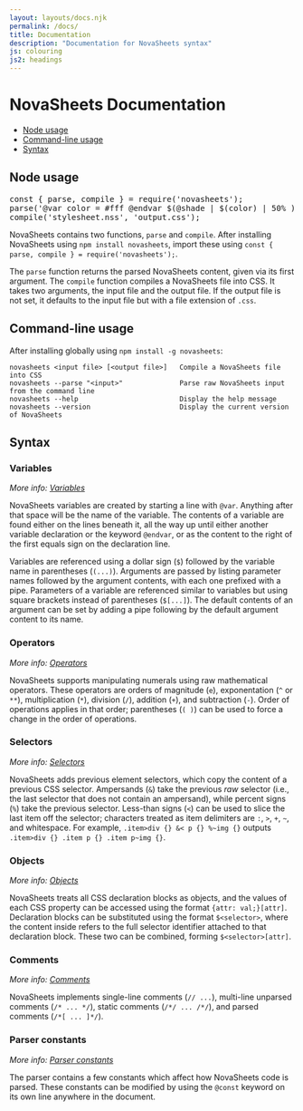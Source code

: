 ```yaml
---
layout: layouts/docs.njk
permalink: /docs/
title: Documentation
description: "Documentation for NovaSheets syntax"
js: colouring
js2: headings
---
```

# NovaSheets Documentation
- [Node usage](#node-usage)
- [Command-line usage](#command-line-usage)
- [Syntax](#syntax)

## Node usage

<pre class="code-styles">
<span class="js-keyword">const</span> { <span class="js-function">parse</span>, <span class="js-function">compile</span> } = <span class="js-function">require</span>(<span class="js-string">'novasheets'</span>);
<span class="js-function">parse</span>(<span class="js-string">'@var color = #fff @endvar $(@shade | $(color) | 50% )'</span>); <span class="comment">// "#7f7f7f"</span>
<span class="js-function">compile</span>(<span class="js-string">'stylesheet.nss'</span>, <span class="js-string">'output.css'</span>);
</pre>

NovaSheets contains two functions, `parse` and `compile`. After installing NovaSheets using `npm install novasheets`, import these using `const { parse, compile } = require('novasheets');`.

The `parse` function returns the parsed NovaSheets content, given via its first argument.
The `compile` function compiles a NovaSheets file into CSS. It takes two arguments, the input file and the output file. If the output file is not set, it defaults to the input file but with a file extension of `.css`.

## Command-line usage

After installing globally using `npm install -g novasheets`:

```
novasheets <input file> [<output file>]   Compile a NovaSheets file into CSS
novasheets --parse "<input>"              Parse raw NovaSheets input from the command line
novasheets --help                         Display the help message
novasheets --version                      Display the current version of NovaSheets
```

## Syntax

### Variables
*More info: [Variables](/docs/variables)*

NovaSheets variables are created by starting a line with `@var`. Anything after that space will be the name of the variable. The contents of a variable are found either on the lines beneath it, all the way up until either another variable declaration or the keyword `@endvar`, or as the content to the right of the first equals sign on the declaration line.

Variables are referenced using a dollar sign (`$`) followed by the variable name in parentheses (`(...)`). Arguments are passed by listing parameter names followed by the argument contents, with each one prefixed with a pipe.
Parameters of a variable are referenced similar to variables but using square brackets instead of parentheses (`$[...]`). The default contents of an argument can be set by adding a pipe following by the default argument content to its name.

### Operators
*More info: [Operators](/docs/operators)*

NovaSheets supports manipulating numerals using raw mathematical operators. These operators are orders of magnitude (`e`), exponentation (`^` or `**`), multiplication (`*`), division (`/`), addition (`+`), and subtraction (`-`). Order of operations applies in that order; parentheses (`( )`) can be used to force a change in the order of operations.

### Selectors
*More info: [Selectors](/docs/selectors)*

NovaSheets adds previous element selectors, which copy the content of a previous CSS selector. Ampersands (`&`) take the previous *raw* selector (i.e., the last selector that does not contain an ampersand), while percent signs (`%`) take the previous selector.
Less-than signs (`<`) can be used to slice the last item off the selector; characters treated as item delimiters are `:`, `>`, `+`, `~`, and whitespace. For example, `.item>div {} &< p {} %~img {}` outputs `.item>div {} .item p {} .item p~img {}`.

### Objects
*More info: [Objects](/docs/objects)*

NovaSheets treats all CSS declaration blocks as objects, and the values of each CSS property can be accessed using the format `{attr: val;}[attr]`. Declaration blocks can be substituted using the format `$<selector>`, where the content inside refers to the full selector identifier attached to that declaration block. These two can be combined, forming `$<selector>[attr]`.

### Comments
*More info: [Comments](/docs/comments)*

NovaSheets implements single-line comments (`// ...`), multi-line unparsed comments (`/* ... */`), static comments (`/*/ ... /*/`), and parsed comments (`/*[ ... ]*/`).

### Parser constants
*More info: [Parser constants](/docs/constants)*

The parser contains a few constants which affect how NovaSheets code is parsed. These constants can be modified by using the `@const` keyword on its own line anywhere in the document.